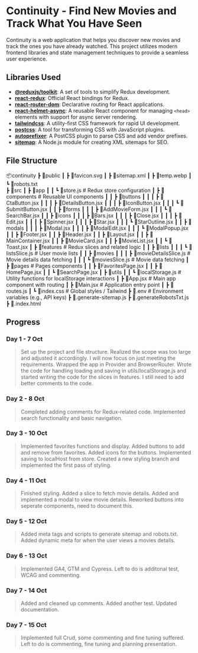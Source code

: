 # Continuity - Find New Movies and Track What You Have Seen

Continuity is a web application that helps you discover new movies and track the ones you have already watched. This project utilizes modern frontend libraries and state management techniques to provide a seamless user experience.

## Libraries Used

- **[@reduxjs/toolkit](https://www.npmjs.com/package/@reduxjs/toolkit)**: A set of tools to simplify Redux development.
- **[react-redux](https://www.npmjs.com/package/react-redux)**: Official React bindings for Redux.
- **[react-router-dom](https://www.npmjs.com/package/react-router-dom)**: Declarative routing for React applications.
- **[react-helmet-async](https://www.npmjs.com/package/react-helmet-async)**: A reusable React component for managing `<head>` elements with support for async server rendering.
- **[tailwindcss](https://www.npmjs.com/package/tailwindcss)**: A utility-first CSS framework for rapid UI development.
- **[postcss](https://www.npmjs.com/package/postcss)**: A tool for transforming CSS with JavaScript plugins.
- **[autoprefixer](https://www.npmjs.com/package/autoprefixer)**: A PostCSS plugin to parse CSS and add vendor prefixes.
- **[sitemap](https://www.npmjs.com/package/sitemap)**: A Node.js module for creating XML sitemaps for SEO.


## File Structure

📦continuity
 ┣ 📂public
 ┃ ┣ 📜favicon.svg
 ┃ ┣ 📜sitemap.xml
 ┃ ┣ 📜temp.webp
 ┃ ┗ 📜robots.txt     
 ┣ 📂src
 ┃ ┣ 📂app
 ┃ ┃ ┗ 📜store.js          # Redux store configuration
 ┃ ┣ 📂components          # Reusable UI components
 ┃ ┃ ┣ 📂buttons
 ┃ ┃ ┃ ┣ 📜CtaButton.jsx
 ┃ ┃ ┃ ┣ 📜DetailsButton.jsx
 ┃ ┃ ┃ ┣ 📜IconButton.jsx
 ┃ ┃ ┃ ┗ 📜SubmitButton.jsx
 ┃ ┃ ┣ 📂forms
 ┃ ┃ ┃ ┣ 📜AddMovieForm.jsx
 ┃ ┃ ┃ ┗ 📜SearchBar.jsx
 ┃ ┃ ┣ 📂icons
 ┃ ┃ ┃ ┣ 📜Bars.jsx
 ┃ ┃ ┃ ┣ 📜Close.jsx
 ┃ ┃ ┃ ┣ 📜Edit.jsx
 ┃ ┃ ┃ ┣ 📜Spinner.jsx
 ┃ ┃ ┃ ┣ 📜Star.jsx
 ┃ ┃ ┃ ┗ 📜StarOutline.jsx
 ┃ ┃ ┣ 📂modals
 ┃ ┃ ┃ ┣ 📜Modal.jsx
 ┃ ┃ ┃ ┣ 📜ModalEdit.jsx
 ┃ ┃ ┃ ┗ 📜ModalPopup.jsx
 ┃ ┃ ┣ 📜Footer.jsx
 ┃ ┃ ┣ 📜Header.jsx
 ┃ ┃ ┣ 📜Layout.jsx
 ┃ ┃ ┣ 📜MainContainer.jsx
 ┃ ┃ ┣ 📜MovieCard.jsx
 ┃ ┃ ┣ 📜MovieList.jsx
 ┃ ┃ ┗ 📜Toast.jsx
 ┃ ┣ 📂features            # Redux slices and related logic
 ┃ ┃ ┣ 📂lists
 ┃ ┃ ┃ ┗ 📜listsSlice.js    # User movie lists
 ┃ ┃ ┣ 📂movies
 ┃ ┃ ┃ ┣ 📜movieDetailsSlice.js  # Movie details data fetching
 ┃ ┃ ┃ ┗ 📜moviesSlice.js   # Movie data fetching
 ┃ ┣ 📂pages               # Pages components
 ┃ ┃ ┣ 📜FavoritesPage.jsx
 ┃ ┃ ┣ 📜HomePage.jsx
 ┃ ┃ ┗ 📜SearchPage.jsx
 ┃ ┣ 📂utils
 ┃ ┃ ┗ 📜localStorage.js    # Utility functions for localStorage interactions
 ┃ ┣ 📜App.jsx             # Main app component with routing
 ┃ ┣ 📜Main.jsx            # Application entry point
 ┃ ┣ 📜routes.js
 ┃ ┗ 📜index.css           # Global styles / Tailwind
 ┣ 📜.env                    # Environment variables (e.g., API keys)
 ┣ 📜.generate-sitemap.js
 ┣ 📜.generateRobotsTxt.js
 ┣ 📜.index.html

## Progress

### Day 1 - 7 Oct

> Set up the project and file structure. Realized the scope was too large and adjusted it accordingly. I will now focus on just meeting the requirements. Wrapped the app in Provider and BrowserRouter. Wrote the code for handling loading and saving in utils/localStorage.js and started writing the code for the slices in features. I still need to add better comments to the code.

### Day 2 - 8 Oct

> Completed adding comments for Redux-related code. Implemented search functionality and basic navigation.

### Day 3 - 10 Oct

> Implemented favorites functions and display. Added buttons to add and remove from favorites. Added icons for the buttons. Implemented saving to localHost from store. Created a new styling branch and implemented the first pass of styling.

### Day 4 - 11 Oct

> Finished styling. Added a slice to fetch movie details. Added and implemented a modal to view movie details. Reworked buttons into seperate components, need to document this.

### Day 5 - 12 Oct

> Added meta tags and scripts to generate sitemap and robots.txt. Added dynamic meta for when the user views a movies details.

### Day 6 - 13 Oct

> Implemented GA4, GTM and Cypress. Left to do is additonal test, WCAG and commenting.

### Day 7 - 14 Oct

> Added and cleaned up comments. Added another test. Updated documentation.

### Day 7 - 15 Oct

> Implemented full Crud, some commenting and fine tuning suffered. Left to do is commenting, fine tuning and planning presentation.
